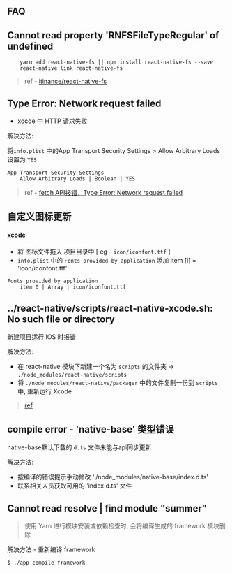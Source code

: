 ## FAQ


## Cannot read property 'RNFSFileTypeRegular' of undefined

```
	yarn add react-native-fs || npm install react-native-fs --save
	react-native link react-native-fs	
```

> ref - [itinance/react-native-fs](https://github.com/itinance/react-native-fs)



## Type Error: Network request failed 

* xocde 中 HTTP 请求失败

解决方法: 

将`info.plist` 中的App Transport Security Settings > Allow Arbitrary Loads 设置为 `YES`

```
App Transport Security Settings
	Allow Arbitrary Loads | Boolean | YES	
```
	
> ref - [fetch API报错，Type Error: Network request failed](http://bbs.reactnative.cn/topic/1668/fetch-api%E6%8A%A5%E9%94%99-type-error-network-request-failed/6)
	


## 自定义图标更新

#### xcode
* 将 图标文件拖入 项目目录中  [ eg - `icon/iconfont.ttf` ]
*  `info.plist` 中的 `Fonts provided by application` 添加 item [i] = 'icon/iconfont.ttf'	

```
Fonts provided by application
	item 0 | Array | icon/iconfont.ttf
```
	

## ../react-native/scripts/react-native-xcode.sh: No such file or directory

新建项目运行 IOS 时报错

解决方法: 

* 在 react-native 模块下新建一个名为 `scripts` 的文件夹 -> `./node_modules/react-native/scripts` 
* 将 `./node_modules/react-native/packager` 中的文件复制一份到 `scripts` 中, 重新运行 Xcode

> [ref](https://github.com/facebook/react-native/issues/14935)


## compile error - 'native-base' 类型错误

native-base默认下载的 `d.ts` 文件未能与api同步更新

解决方法: 
* 按编译的错误提示手动修改 './node_modules/native-base/index.d.ts'
* 联系相关人员获取可用的 'index.d.ts' 文件


##  Cannot read resolve | find module "summer"

> 使用 Yarn 进行模块安装或依赖检查时, 会将编译生成的 framework 模块删除

解决方法 - 重新编译 framework

```
$ ./app compile framework
```


